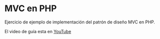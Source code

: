 # MVC en PHP

Ejercicio de ejemplo de implementación del patrón de diseño MVC en PHP.

El video de guía esta en [YouTube](https://www.youtube.com/watch?v=BEyNt7PAK0E)
